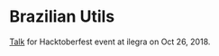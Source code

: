 # Brazilian Utils

[Talk](https://brazilian-utils.now.sh/) for Hacktoberfest event at ilegra on Oct 26, 2018.